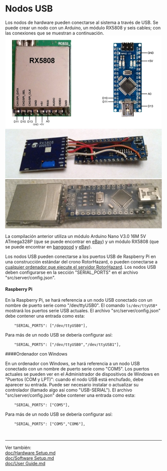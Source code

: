 # Nodos USB

Los nodos de hardware pueden conectarse al sistema a través de USB. Se puede crear un nodo con un Arduino, un módulo RX5808 y seis cables; con las conexiones que se muestran a continuación.
![USB node wiring](../img/USB_node_wiring.jpg)
![USB node built1](../img/USB_node_built1.jpg)
![USB node built2](../img/USB_node_built2.jpg)

La compilación anterior utiliza un módulo Arduino Nano V3.0 16M 5V ATmega328P (que se puede encontrar en [eBay](https://www.ebay.com/sch/i.html?_nkw=Arduino+Nano+V3.0+16M+5V+ATmega328P)) y un módulo RX5808 (que se puede encontrar en [banggood](https://www.banggood.com/search/rx5808-module.html) y [eBay](https://www.ebay.com/sch/i.html?_nkw=rx5808+module)).

Los nodos USB pueden conectarse a los puertos USB de Raspberry Pi en una construcción estándar del crono RotorHazard, o pueden conectarse a [cualquier ordenador que ejecute el servidor RotorHazard](Software%20Setup.md#otheros). Los nodos USB deben configurarse en la sección "SERIAL_PORTS" en el archivo "src/server/config.json".

#### Raspberry Pi

En la Raspberry Pi, se hará referencia a un nodo USB conectado con un nombre de puerto serie como "/dev/ttyUSB0". El comando ```ls/dev/ttyUSB*``` mostrará los puertos serie USB actuales. El archivo "src/server/config.json" debe contener una entrada como esta:
```
	"SERIAL_PORTS": ["/dev/ttyUSB0"],
```
Para más de un nodo USB se debería configurar así:
```
	"SERIAL_PORTS": ["/dev/ttyUSB0","/dev/ttyUSB1"],
```

####Ordenador con Windows

En un ordenador con Windows, se hará referencia a un nodo USB conectado con un nombre de puerto serie como "COM5". Los puertos actuales se pueden ver en el Administrador de dispositivos de Windows en "Puertos (COM y LPT)": cuando el nodo USB está enchufado, debe aparecer su entrada. Puede ser necesario instalar o actualizar su controlador (llamado algo así como "USB-SERIAL"). El archivo "src/server/config.json" debe contener una entrada como esta:
```
	"SERIAL_PORTS": ["COM5"],
```
Para más de un nodo USB se debería configurar así:
```
	"SERIAL_PORTS": ["COM5","COM6"],
```

<br/>

-----------------------------

Ver también:  
[doc/Hardware Setup.md](Hardware%20Setup.md)  
[doc/Software Setup.md](Software%20Setup.md)  
[doc/User Guide.md](User%20Guide.md)
